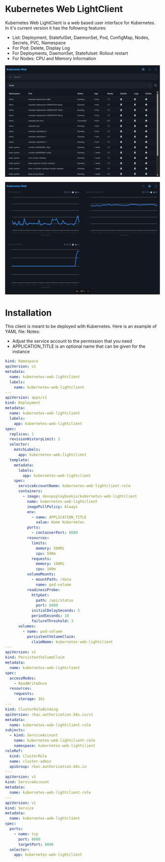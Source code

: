# Kubernetes Web LightClient

Kubernetes Web LightClient is a web based user interface for Kubernetes. In it's current version it has the following features:

- List: Deployment, StatefulSet, DaemonSet, Pod, ConfigMap, Nodes, Secrets, PVC, Namespace
- For Pod: Delete, Display Log
- For Deployments, DaemonSet, Statefulset: Rollout restart
- For Nodes: CPU and Memory information

![](docs/images/pods.png?raw=true)

![](docs/images/stats.png?raw=true)

# Installation

This client is meant to be deployed with Kubernetes. Here is an example of YAML file:
Notes:

- Adjust the service account to the permission that you need
- APPLICATION_TITLE is an optional name that can be given for the instance

```yaml
kind: Namespace
apiVersion: v1
metadata:
  name: kubernetes-web-lightclient
  labels:
    name: kubernetes-web-lightclient
---
apiVersion: apps/v1
kind: Deployment
metadata:
  name: kubernetes-web-lightclient
  labels:
    app: kubernetes-web-lightclient
spec:
  replicas: 1
  revisionHistoryLimit: 1
  selector:
    matchLabels:
      app: kubernetes-web-lightclient
  template:
    metadata:
      labels:
        app: kubernetes-web-lightclient
    spec:
      serviceAccountName: kubernetes-web-lightclient-role
      containers:
        - image: devopsplaybookio/kubernetes-web-lightclient
          name: kubernetes-web-lightclient
          imagePullPolicy: Always
          env:
            - name: APPLICATION_TITLE
              value: Home Kubernetes
          ports:
            - containerPort: 8080
          resources:
            limits:
              memory: 500Mi
              cpu: 500m
            requests:
              memory: 100Mi
              cpu: 100m
          volumeMounts:
            - mountPath: /data
              name: pod-volume
          readinessProbe:
            httpGet:
              path: /api/status
              port: 8080
            initialDelaySeconds: 5
            periodSeconds: 10
            failureThreshold: 3
      volumes:
        - name: pod-volume
          persistentVolumeClaim:
            claimName: kubernetes-web-lightclient
---
apiVersion: v1
kind: PersistentVolumeClaim
metadata:
  name: kubernetes-web-lightclient
spec:
  accessModes:
    - ReadWriteOnce
  resources:
    requests:
      storage: 1Gi
---
kind: ClusterRoleBinding
apiVersion: rbac.authorization.k8s.io/v1
metadata:
  name: kubernetes-web-lightclient-role
subjects:
  - kind: ServiceAccount
    name: kubernetes-web-lightclient-role
    namespace: kubernetes-web-lightclient
roleRef:
  kind: ClusterRole
  name: cluster-admin
  apiGroup: rbac.authorization.k8s.io
---
apiVersion: v1
kind: ServiceAccount
metadata:
  name: kubernetes-web-lightclient-role
---
apiVersion: v1
kind: Service
metadata:
  name: kubernetes-web-lightclient
spec:
  ports:
    - name: tcp
      port: 8080
      targetPort: 8080
  selector:
    app: kubernetes-web-lightclient
```
